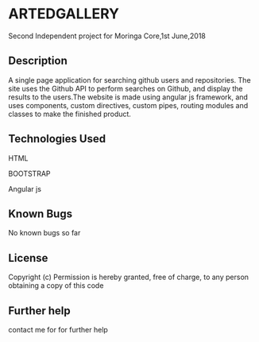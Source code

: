 # ARTEDGALLERY

Second Independent project for Moringa Core,1st June,2018



## Description
A single page application for searching github users and repositories. The site uses the Github API to perform searches on Github, and display the results to the users.The website is made using angular js framework, and uses components, custom directives, custom pipes, routing modules and classes to make the finished product.

## Technologies Used
HTML

BOOTSTRAP

Angular js


## Known Bugs

No known bugs so far

## License

Copyright (c) Permission is hereby granted, free of charge, to any person obtaining a copy of this code

## Further help

contact me for for further help
